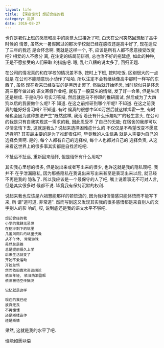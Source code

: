 ```yaml
---
layout: life
title: 【深夜惊奇】想起曾经的我
category: 乱弹
date: 2016-08-27
---
```


也许是暑假上班的感觉和高中的感觉太过接近了吧, 白天在公司突然回想起了高中时候的
情景, 虽然大一暑假回过的那次学校就已经在感叹还是高中好了, 现在适应了三年的我还
是会怀念啊. 我就是这样一个, 不, 应该是所有人都不愿意接受改变吧? 相爱的人不愿分
离, 在注定的结局前徘徊, 总也治不好的拖延症, 如此的种种, 正是不愿接受的人们采取
的措施吧. 嗯, 乱七八糟的说太多了, 回归正题. 

在公司的情况真的和在学校的情况差不多, 按时上下班, 按时吃饭. 区别很大的一点就是
在公司不能随意玩小动作了哈哈. 所以注定不会有继续像高中那时一样写的东西了, 虽然
现在看来已经妥妥的是黑历史罢了. 然后就开始怀念, 当时貌似只是怀念高三那年做过的
语文寒假作业吧, 就有了一股莫名的情绪, 发了好一会呆, 但是生活还是继续. 于是8月6
号实习答辩, 然后就是马不停蹄的推研面试, 然后成为了大四狗以后的我要做什么呢? 不
知道. 在这之前推研到哪个所呢? 不知道. 在这之前我真的能好好复习吗? 不知道. 有时
候真的很想中500万然后就这样挥霍一生, 有时候也会因为这种想法产生"既然这样, 我活
着还有什么乐趣呢?"的轻生念头, 在公司的我是只有自我实现这一需求的我, 因此忍受不
了自己的无能; 在宿舍的我却可以尽情怠惰下去, 这就是我么? 说起来选择困难症什么的
不仅仅是不希望改变不愿意选择吧? 其实最主要的是为了推卸责任吧, 毕竟我的人生信条
就是人需要为自己的选择负责啊. 是的, 每个人都有自己的选择权, 每个人也都对自己的
选择负责, 从这来看这世界上的很多事其实都是自找苦吃吧.

不扯远不扯远, 重新回来缅怀, 但是缅怀有什么用呢? 

其实我心里想的很多, 但是说出来或者写出来的很少, 也许这就是我的隐私观吧. 我并不
在乎泄漏隐私, 因为那些隐私在我说出来写出来甚至是表现出来以后, 就已经不再是我的
隐私了. 所以我应该是一个最保守的人了吧, 嘴上说着事无不可对人言, 但是其实很多时
候都不说. 毕竟我有保持沉默的权利.

说起来我也应该是六祖慧能那样的顿悟流的, 因为我相信情感只能体悟而不能写下来, 所
谓"道可道, 非常道". 然而写到这又发现其实我的很多感悟都是来自别人的文字别人的影
响的, 哎, 说到底还是我的语文水平不够吧. 


```
想起曾经的我
小学的我肆无忌惮
在挖沙剩下的坑里
几番风雨后的坑里洗澡
从不午休, 常常游戏
虽然总是输
总是提前很久上学
后来生活就变了
开始不爱运动
开始怠惰
然而依旧喜欢高谈阔论
依旧年轻, 依旧热泪盈眶
依旧被悟空传搞哭

记忆就是这样

现在的我已经
放弃无畏
不再憧憬
还是矫揉造作
还是矫情
```

果然, 这就是我的水平了吧.

~~谁能如愿以偿~~

